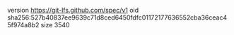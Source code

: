 version https://git-lfs.github.com/spec/v1
oid sha256:527b40837ee9639c71d8ced6450fdfc01172177636552cba36ceac45f974a8b2
size 3540
